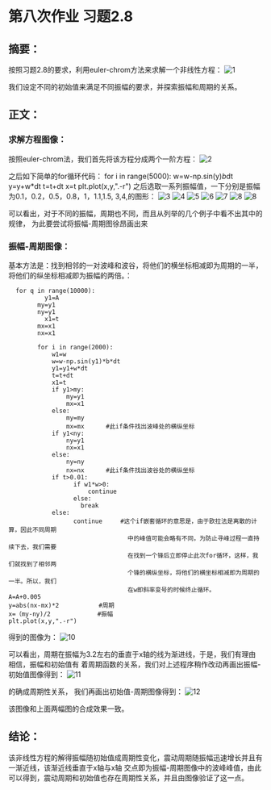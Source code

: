 # 第八次作业 习题2.8
## 摘要：
  按照习题2.8的要求，利用euler-chrom方法来求解一个非线性方程：
  ![1](http://7xrn0b.com1.z0.glb.clouddn.com/%E5%B1%8F%E5%B9%95%E5%BF%AB%E7%85%A7%202016-04-21%20%E4%B8%8A%E5%8D%8810.19.12.png)
  
  我们设定不同的初始值来满足不同振幅的要求，并探索振幅和周期的关系。
## 正文：
### 求解方程图像： 
按照euler-chrom法，我们首先将该方程分成两个一阶方程：
![2](http://7xrn0b.com1.z0.glb.clouddn.com/%E5%B1%8F%E5%B9%95%E5%BF%AB%E7%85%A7%202016-04-21%20%E4%B8%8A%E5%8D%8810.21.42.png)

之后如下简单的for循环代码：
        for i in range(5000):
		        w=w-np.sin(y)*b*dt
	        	y=y+w*dt
        		t=t+dt
	        	x=t
	        	plt.plot(x,y,".-r")
之后选取一系列振幅值，一下分别是振幅为0.1，0.2，0.5，0.8，1，1.1,1.5,
3,4,的图形：
![3](http://7xrn0b.com1.z0.glb.clouddn.com/01.png)
![4](http://7xrn0b.com1.z0.glb.clouddn.com/02.png)
![5](http://7xrn0b.com1.z0.glb.clouddn.com/05.png)
![6](http://7xrn0b.com1.z0.glb.clouddn.com/08.png)
![7](http://7xrn0b.com1.z0.glb.clouddn.com/11.png)
![8](http://7xrn0b.com1.z0.glb.clouddn.com/3.png)
![8](http://7xrn0b.com1.z0.glb.clouddn.com/4.png)

可以看出，对于不同的振幅，周期也不同，而且从列举的几个例子中看不出其中的规律，
为此要尝试将振幅-周期图徐昂画出来

### 振幅-周期图像：
基本方法是：找到相邻的一对波峰和波谷，将他们的横坐标相减即为周期的一半，
将他们的纵坐标相减即为振幅的两倍。：

      for q in range(10000):
    	      y1=A	
            my=y1
            ny=y1
    	      x1=t
            mx=x1
            nx=x1
    	
        	for i in range(2000):
        		w1=w
        		w=w-np.sin(y1)*b*dt
        		y1=y1+w*dt
        		t=t+dt
        		x1=t
        		if y1>my:
        			my=y1
        			mx=x1
        		else:
        			my=my
        			mx=mx      #此if条件找出波峰处的横纵坐标
        		if y1<ny:
        			ny=y1
        			nx=x1
        		else:
        			ny=ny
        			nx=nx      #此if条件找出波谷处的横纵坐标
        		if t>0.01:
        			  if w1*w>0:
        				  continue
        			  else:
        			  	break 
		        else:
			          continue     #这个if嵌套循环的意思是，由于欧拉法是离散的计算，因此不同周期
                                     中的峰值可能会略有不同，为防止寻峰过程一直持续下去，我们需要
                                     在找到一个锋后立即停止此次for循环，这样，我们就找到了相邻两                        
                                     个锋的横纵坐标，将他们的横坐标相减即为周期的一半。所以，我们
                                     在w即斜率变号的时候终止循环。
	A=A+0.005
	y=abs(nx-mx)*2           #周期
	x=（my-ny)/2             #振幅
	plt.plot(x,y,".-r")
得到的图像为：
![10](http://7xrn0b.com1.z0.glb.clouddn.com/zhouqi2222222.png)

可以看出，周期在振幅为3.2左右的垂直于x轴的线为渐进线，于是，我们有理由相信，振幅和初始值有
着周期函数的关系，我们对上述程序稍作改动再画出振幅-初始值图像得到：
![11](http://7xrn0b.com1.z0.glb.clouddn.com/hahahah.png)

的确成周期性关系，
我们再画出初始值-周期图像得到：
![12](http://7xrn0b.com1.z0.glb.clouddn.com/zhouqi.png)

该图像和上面两幅图的合成效果一致。

## 结论：
该非线性方程的解得振幅随初始值成周期性变化，震动周期随振幅迅速增长并且有一渐近线，该渐近线垂直于x轴与x轴
交点即为振幅-周期图像中的波峰峰值，由此可以得到，震动周期和初始值也存在周期性关系，并且由图像验证了这一点。
